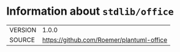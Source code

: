 <!---
Do not edit: autogenerated by script from INFO file
-->

# Information about `stdlib/office`
|||
|-|-|
| VERSION | 1.0.0 |
| SOURCE | https://github.com/Roemer/plantuml-office |
